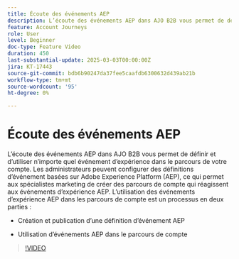 ```yaml
---
title: Écoute des événements AEP
description: L’écoute des événements AEP dans AJO B2B vous permet de définir et d’utiliser n’importe quel événement d’expérience dans le parcours de votre compte.
feature: Account Journeys
role: User
level: Beginner
doc-type: Feature Video
duration: 450
last-substantial-update: 2025-03-03T00:00:00Z
jira: KT-17443
source-git-commit: bdb6b90247da37fee5caafdb6300632d439ab21b
workflow-type: tm+mt
source-wordcount: '95'
ht-degree: 0%

---
```



# Écoute des événements AEP

L’écoute des événements AEP dans AJO B2B vous permet de définir et d’utiliser n’importe quel événement d’expérience dans le parcours de votre compte. Les administrateurs peuvent configurer des définitions d’événement basées sur Adobe Experience Platform (AEP), ce qui permet aux spécialistes marketing de créer des parcours de compte qui réagissent aux événements d’expérience AEP. L’utilisation des événements d’expérience AEP dans les parcours de compte est un processus en deux parties :

* Création et publication d’une définition d’événement AEP

* Utilisation d’événements AEP dans le parcours de compte

>[!VIDEO](https://video.tv.adobe.com/v/3448637/?learn=on&enablevpops)
